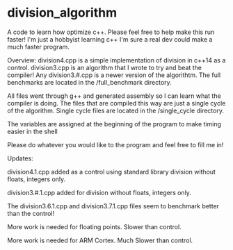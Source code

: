 # division_algorithm
A code to learn how optimize c++. Please feel free to help make this run faster!
I'm just a hobbyist learning c++ I'm sure a real dev could make a much faster program. 

Overview:
  division4.cpp is a simple implementation of division in c++14 as a control.
  division3.cpp is an algorithm that I wrote to try and beat the compiler!
  Any division3.#.cpp is a newer version of the algorithtm.
  The full benchmarks are located in the /full_benchmark directory.
  
  All files went through g++ and generated assembly so I can learn what the compiler is doing.
  The files that are compiled this way are just a single cycle of the algorithm.
  Single cycle files are located in the /single_cycle directory.

  The variables are assigned at the beginning of the program to make timing easier in the shell

  Please do whatever you would like to the program and feel free to fill me in!

  
  
  Updates:

division4.1.cpp added as a control using standard library division without floats, integers only.  

division3.#.1.cpp added for division without floats, integers only.

The division3.6.1.cpp and division3.7.1.cpp files seem to benchmark better than the control!

More work is needed for floating points. Slower than control.

More work is needed for ARM Cortex. Much Slower than control.
